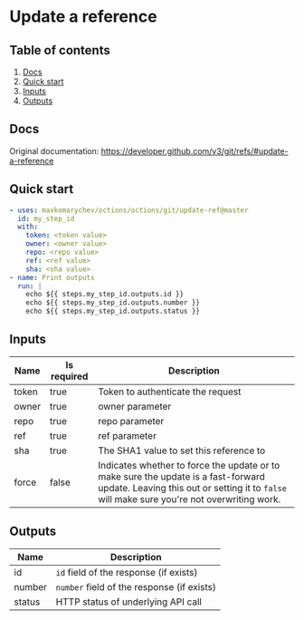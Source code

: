 # Update a reference

## Table of contents

1. [Docs](#docs)
1. [Quick start](#quick-start)
1. [Inputs](#inputs)
1. [Outputs](#outputs)

<a name="quick-start" ></a>
## Docs

Original documentation: https://developer.github.com/v3/git/refs/#update-a-reference




<a name="quick start" ></a>
## Quick start

```yaml
- uses: maxkomarychev/octions/octions/git/update-ref@master
  id: my_step_id
  with:
    token: <token value>
    owner: <owner value>
    repo: <repo value>
    ref: <ref value>
    sha: <sha value>
- name: Print outputs
  run: |
    echo ${{ steps.my_step_id.outputs.id }}
    echo ${{ steps.my_step_id.outputs.number }}
    echo ${{ steps.my_step_id.outputs.status }}
```


<a name="inputs" ></a>
## Inputs

| Name | Is required | Description |
|---|---|---|
|token|true|Token to authenticate the request
|owner|true|owner parameter
|repo|true|repo parameter
|ref|true|ref parameter
|sha|true|The SHA1 value to set this reference to
|force|false|Indicates whether to force the update or to make sure the update is a fast-forward update. Leaving this out or setting it to `false` will make sure you're not overwriting work.

<a name="outputs" ></a>
## Outputs

| Name | Description |
|---|---|
|id|`id` field of the response (if exists)|
|number|`number` field of the response (if exists)|
|status|HTTP status of underlying API call|

